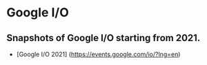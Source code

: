 # Google I/O
## Snapshots of Google I/O starting from 2021.

* [Google I/O 2021] (https://events.google.com/io/?lng=en)
